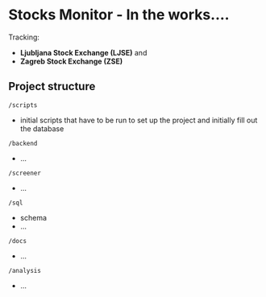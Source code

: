 # Stocks Monitor - In the works....
Tracking:
- **Ljubljana Stock Exchange (LJSE)** and
- **Zagreb Stock Exchange (ZSE)**

## Project structure
`/scripts`
- initial scripts that have to be run to set up the project and initially fill out the database

`/backend`
- ...

`/screener`
- ...

`/sql`
- schema
- ...

`/docs`
- ...

`/analysis`
- ...




